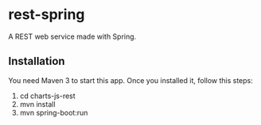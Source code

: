 rest-spring
==============

A REST web service made with Spring.

## Installation

You need Maven 3 to start this app. Once you installed it, follow this steps:

1. cd charts-js-rest
2. mvn install
3. mvn spring-boot:run
